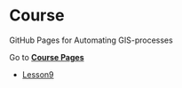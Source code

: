 # Course
GitHub Pages for Automating GIS-processes

Go to [**Course Pages**](https://automating-gis-processes.github.io/2016/)

 - [Lesson9](Lesson/AutoGIS15_Lecture9_PythonGIS.rst)
